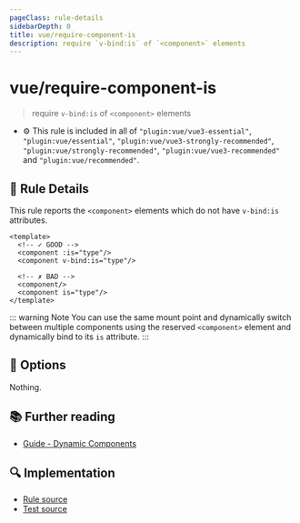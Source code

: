 ```yaml
---
pageClass: rule-details
sidebarDepth: 0
title: vue/require-component-is
description: require `v-bind:is` of `<component>` elements
---
```

# vue/require-component-is
> require `v-bind:is` of `<component>` elements

- :gear: This rule is included in all of `"plugin:vue/vue3-essential"`, `"plugin:vue/essential"`, `"plugin:vue/vue3-strongly-recommended"`, `"plugin:vue/strongly-recommended"`, `"plugin:vue/vue3-recommended"` and `"plugin:vue/recommended"`.

## :book: Rule Details

This rule reports the `<component>` elements which do not have `v-bind:is` attributes.


<eslint-code-block :rules="{'vue/require-component-is': ['error']}">

```vue
<template>
  <!-- ✓ GOOD -->
  <component :is="type"/>
  <component v-bind:is="type"/>

  <!-- ✗ BAD -->
  <component/>
  <component is="type"/>
</template>
```

</eslint-code-block>

::: warning Note
You can use the same mount point and dynamically switch between multiple components using the reserved `<component>` element and dynamically bind to its `is` attribute.
:::


## :wrench: Options

Nothing.

## :books: Further reading

- [Guide - Dynamic Components](https://vuejs.org/v2/guide/components.html#Dynamic-Components)

## :mag: Implementation

- [Rule source](https://github.com/vuejs/eslint-plugin-vue/blob/master/lib/rules/require-component-is.js)
- [Test source](https://github.com/vuejs/eslint-plugin-vue/blob/master/tests/lib/rules/require-component-is.js)
